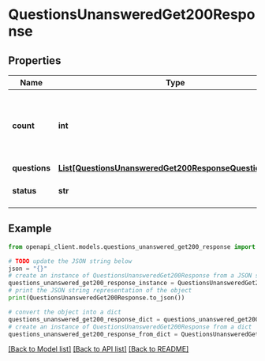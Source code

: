 # QuestionsUnansweredGet200Response


## Properties

Name | Type | Description | Notes
------------ | ------------- | ------------- | -------------
**count** | **int** | The total number of questions that meet the provided criteria | 
**questions** | [**List[QuestionsUnansweredGet200ResponseQuestionsInner]**](QuestionsUnansweredGet200ResponseQuestionsInner.md) |  | 
**status** | **str** | The request status | 

## Example

```python
from openapi_client.models.questions_unanswered_get200_response import QuestionsUnansweredGet200Response

# TODO update the JSON string below
json = "{}"
# create an instance of QuestionsUnansweredGet200Response from a JSON string
questions_unanswered_get200_response_instance = QuestionsUnansweredGet200Response.from_json(json)
# print the JSON string representation of the object
print(QuestionsUnansweredGet200Response.to_json())

# convert the object into a dict
questions_unanswered_get200_response_dict = questions_unanswered_get200_response_instance.to_dict()
# create an instance of QuestionsUnansweredGet200Response from a dict
questions_unanswered_get200_response_from_dict = QuestionsUnansweredGet200Response.from_dict(questions_unanswered_get200_response_dict)
```
[[Back to Model list]](../README.md#documentation-for-models) [[Back to API list]](../README.md#documentation-for-api-endpoints) [[Back to README]](../README.md)


